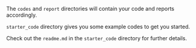 
The `codes` and `report` directories will contain your code and reports accordingly.

`starter_code` directory gives you some example codes to get you started.

Check out the `readme.md` in the `starter_code` directory for further details.
